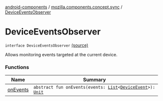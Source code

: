 [android-components](../../index.md) / [mozilla.components.concept.sync](../index.md) / [DeviceEventsObserver](./index.md)

# DeviceEventsObserver

`interface DeviceEventsObserver` [(source)](https://github.com/mozilla-mobile/android-components/blob/master/components/concept/sync/src/main/java/mozilla/components/concept/sync/DeviceEvents.kt#L10)

Allows monitoring events targeted at the current device.

### Functions

| Name | Summary |
|---|---|
| [onEvents](on-events.md) | `abstract fun onEvents(events: `[`List`](https://kotlinlang.org/api/latest/jvm/stdlib/kotlin.collections/-list/index.html)`<`[`DeviceEvent`](../-device-event/index.md)`>): `[`Unit`](https://kotlinlang.org/api/latest/jvm/stdlib/kotlin/-unit/index.html) |
